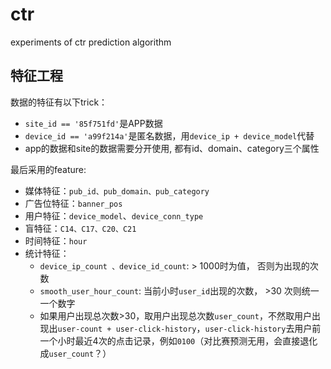 # ctr
experiments of ctr prediction algorithm 

## 特征工程

数据的特征有以下trick：

* `site_id == '85f751fd'`是APP数据
* `device_id == 'a99f214a'`是匿名数据，用`device_ip + device_model`代替
* app的数据和site的数据需要分开使用, 都有id、domain、category三个属性

最后采用的feature:

* 媒体特征：`pub_id、pub_domain、pub_category`
* 广告位特征：`banner_pos`
* 用户特征：`device_model`、`device_conn_type`
* 盲特征：`C14、C17、C20、C21`
* 时间特征：`hour`
* 统计特征：
    * `device_ip_count 、device_id_count`: > 1000时为值， 否则为出现的次数
    * `smooth_user_hour_count`: 当前小时`user_id`出现的次数， >30 次则统一一个数字
    * 如果用户出现总次数>30，取用户出现总次数`user_count`，不然取用户出现出`user-count + user-click-history`，`user-click-history`去用户前一个小时最近4次的点击记录，例如`0100`（对比赛预测无用，会直接退化成`user_count`？）